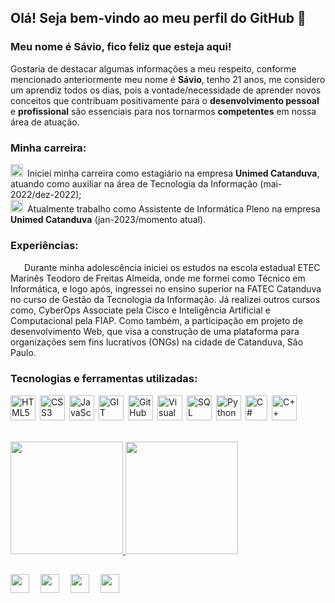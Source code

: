 ## Olá! Seja bem-vindo ao meu perfil do GitHub 👋

### Meu nome é Sávio, fico feliz que esteja aqui!

Gostaria de destacar algumas informações a meu respeito, conforme mencionado anteriormente meu nome é **Sávio**, tenho 21 anos, me considero um aprendiz todos os dias, pois a vontade/necessidade de aprender novos conceitos que contribuam positivamente para o **desenvolvimento pessoal** e **profissional** são essenciais para nos tornarmos **competentes** em nossa área de atuação.

### Minha carreira:
<img width="20px" height="20px" src="https://cdn-icons-png.flaticon.com/512/9589/9589496.png">&ensp;Iniciei minha carreira como estagiário na empresa **Unimed Catanduva**, atuando como auxiliar na área de Tecnologia da Informação (mai-2022/dez-2022);<br>
<img width="20px" height="20px" src="https://cdn-icons-png.flaticon.com/512/9589/9589496.png">&ensp;Atualmente trabalho como Assistente de Informática Pleno na empresa **Unimed Catanduva** (jan-2023/momento atual).
<br>
### Experiências:
<img width="15px" height="15px" src="https://cdn-icons-png.flaticon.com/512/3953/3953226.png">&ensp;Durante minha adolescência iniciei os estudos na escola estadual ETEC Marinês Teodoro de Freitas Almeida, onde me formei como Técnico em Informática, e logo após, ingressei no ensino superior na FATEC Catanduva no curso de Gestão da Tecnologia da Informação. Já realizei outros cursos como, CyberOps Associate pela Cisco e Inteligência Artificial e Computacional pela FIAP. Como também, a participação em projeto de desenvolvimento Web, que visa a construção de uma plataforma para organizações sem fins lucrativos (ONGs) na cidade de Catanduva, São Paulo.
<br>
### Tecnologias e ferramentas utilizadas:
<img width="40px" height="40px" src="https://cdn-icons-png.flaticon.com/512/5968/5968267.png" title="HTML5">&ensp;<img width="40px" height="40px" src="https://cdn-icons-png.flaticon.com/512/5968/5968242.png" title="CSS3">&ensp;<img width="40px" height="40px" src="https://cdn-icons-png.flaticon.com/512/5968/5968292.png" title="JavaScript">&ensp;<img width="40px" height="40px" src="https://git-scm.com/images/logos/downloads/Git-Icon-1788C.png" title="GIT">&ensp;<img width="40px" height="40px" src="https://cdn-icons-png.flaticon.com/512/25/25231.png" title="GitHub">&ensp;<img width="40px" height="40px" src="https://cdn.icon-icons.com/icons2/2107/PNG/512/file_type_vscode_icon_130084.png" title="Visual Studio Code">&ensp;<img width="40px" height="40px" src="https://cdn-icons-png.flaticon.com/512/5968/5968364.png" title="SQL Server">&ensp;<img width="40px" height="40px" src="https://cdn3.iconfinder.com/data/icons/logos-and-brands-adobe/512/267_Python-512.png" title="Python">&ensp;<img width="35px" height="40px" src="https://static-00.iconduck.com/assets.00/c-sharp-c-icon-456x512-9sej0lrz.png" title="C#">&ensp;<img width="40px" height="40px" src="https://cdn-icons-png.flaticon.com/512/6132/6132222.png" title="C++">&ensp;
<br>
<br>
<div>
<a href="https://github.com/saviotomazb">
<img height="180em" src="https://github-readme-stats.vercel.app/api/top-langs/?username=saviotomazb&layout=compact&langs_count=7&theme=dracula">
<img height="180em" src="https://github-readme-stats.vercel.app/api?username=saviotomazb&show_icons=true&theme=dracula&include_all_commits=true&count_private=true">
</div>
  
##
<div>
<a href="https://instagram.com/saviotomazb" target="_blank"><img src="https://icon-library.com/images/instagram-icon-png-white/instagram-icon-png-white-2.jpg" target="_blank" width="30px" height="30px"></a>&emsp;
<a href="https://twitter.com/saviotomazb" target="_blank"><img src="https://iconsplace.com/wp-content/uploads/_icons/ffffff/256/png/twitter-icon-18-256.png" target="_blank" width="30px" height="30px"></a>&emsp;
<a href = "mailto:saviotomaz_@hotmail.com"><img src="https://cdn-icons-png.flaticon.com/512/526/526901.png" target="_blank" width="30px" height="30px"></a>&emsp;
<a href="https://www.linkedin.com/in/saviotomaz" target="_blank"><img src="https://www.iconsdb.com/icons/download/white/linkedin-32.png" target="_blank" width="30px" height="30px"></a>
</div>
